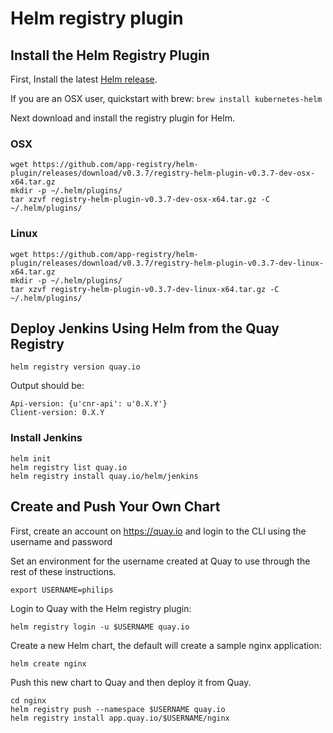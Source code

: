 # Helm registry plugin

## Install the Helm Registry Plugin

First, Install the latest [Helm release](https://github.com/kubernetes/helm#install).

If you are an OSX user, quickstart with brew: `brew install kubernetes-helm`

Next download and install the registry plugin for Helm.

### OSX

```
wget https://github.com/app-registry/helm-plugin/releases/download/v0.3.7/registry-helm-plugin-v0.3.7-dev-osx-x64.tar.gz
mkdir -p ~/.helm/plugins/
tar xzvf registry-helm-plugin-v0.3.7-dev-osx-x64.tar.gz -C ~/.helm/plugins/
```

### Linux

```
wget https://github.com/app-registry/helm-plugin/releases/download/v0.3.7/registry-helm-plugin-v0.3.7-dev-linux-x64.tar.gz
mkdir -p ~/.helm/plugins/
tar xzvf registry-helm-plugin-v0.3.7-dev-linux-x64.tar.gz -C ~/.helm/plugins/
```

## Deploy Jenkins Using Helm from the Quay Registry


```
helm registry version quay.io
```

Output should be:
```
Api-version: {u'cnr-api': u'0.X.Y'}
Client-version: 0.X.Y
```

### Install Jenkins

```
helm init
helm registry list quay.io
helm registry install quay.io/helm/jenkins
```

## Create and Push Your Own Chart

First, create an account on https://quay.io and login to the CLI using the username and password

Set an environment for the username created at Quay to use through the rest of these instructions.

```
export USERNAME=philips
```

Login to Quay with the Helm registry plugin:

```
helm registry login -u $USERNAME quay.io
```

Create a new Helm chart, the default will create a sample nginx application:

```
helm create nginx
```

Push this new chart to Quay and then deploy it from Quay.

```
cd nginx
helm registry push --namespace $USERNAME quay.io
helm registry install app.quay.io/$USERNAME/nginx
```
